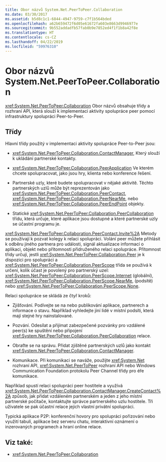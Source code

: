 ```yaml
---
title: Obor názvů System.Net.PeerToPeer.Collaboration
ms.date: 03/30/2017
ms.assetid: b5d8c1c1-6844-4947-9759-c7f1b564bded
ms.openlocfilehash: a62b659472f6d05e61672fa603e8663d9946977e
ms.sourcegitcommit: 9b552addadfb57fab0b9e7852ed4f1f1b8a42f8e
ms.translationtype: HT
ms.contentlocale: cs-CZ
ms.lasthandoff: 04/22/2019
ms.locfileid: "59976310"
---
```

# <a name="about-the-systemnetpeertopeercollaboration-namespace"></a>Obor názvů System.Net.PeerToPeer.Collaboration
<xref:System.Net.PeerToPeer.Collaboration> Obor názvů obsahuje třídy a rozhraní API, která slouží k implementaci aktivity spolupráce peer pomocí infrastruktury spolupráci Peer-to-Peer.  
  
## <a name="classes"></a>Třídy  
 Hlavní třídy použitý v implementaci aktivity spolupráce Peer-to-Peer jsou:  
  
-   <xref:System.Net.PeerToPeer.Collaboration.ContactManager>, Který slouží k ukládání partnerské kontakty.  
  
-   <xref:System.Net.PeerToPeer.Collaboration.PeerApplication> Ve kterém chcete spolupracovat, jako jsou hry, klienta nebo konference řešení.  
  
-   Partnerské uzly, které budete spolupracovat v nějaké aktivitě.  Těchto partnerských uzlů může být reprezentován jako <xref:System.Net.PeerToPeer.Collaboration.PeerContact>, <xref:System.Net.PeerToPeer.Collaboration.PeerNearMe>, nebo <xref:System.Net.PeerToPeer.Collaboration.PeerEndPoint> objekty.  
  
-   Statické <xref:System.Net.PeerToPeer.Collaboration.PeerCollaboration> třídu, která určuje, které aplikace jsou dostupné a které partnerské uzly se účastní programu je.  
  
 <xref:System.Net.PeerToPeer.Collaboration.PeerContact.Invite%2A> Metody se používají k pozvat kolegy k relaci spolupráci.  Volání peer můžete přihlásit k odběru jiného partnera pro události, signál aktualizace informací o aplikaci, objekt nebo přítomnosti přidruženého relaci spolupráce. Přítomnost třídy určují, jestli <xref:System.Net.PeerToPeer.Collaboration.Peer> je k dispozici pro spolupráci a <xref:System.Net.PeerToPeer.Collaboration.PeerScope> třída se používá k určení, kolik účast je povolený pro partnerský uzel: <xref:System.Net.PeerToPeer.Collaboration.PeerScope.Internet> (globální), <xref:System.Net.PeerToPeer.Collaboration.PeerScope.NearMe>, (podsítě) nebo <xref:System.Net.PeerToPeer.Collaboration.PeerScope.None>.  
  
 Relaci spolupráce se skládá ze čtyř kroků:  
  
-   Zjišťování. Podívejte se na nebo publikování aplikace, partnerech a informace o stavu.  Například vyhledejte jiní lidé v místní podsíti, která mají stejné hry nainstalované.  
  
-   Pozvání. Odesílat a přijímat zabezpečené pozvánky pro vzdálené peer(s) ke spuštění nebo připojení <xref:System.Net.PeerToPeer.Collaboration.PeerCollaboration> relace.  
  
-   Obraťte se na správu. Přidat zjištěné partnerských uzlů jako kontakt <xref:System.Net.PeerToPeer.Collaboration.ContactManager>.  
  
-   Komunikace. Při komunikaci se naváže, použijte <xref:System.Net> rozhraní API, <xref:System.Net.PeerToPeer> rozhraní API nebo Windows Communication Foundation protokolu Peer Channel třídy pro éře komunikace.  
  
 Například spustí relaci spolupráci peer hostitele a využívá <xref:System.Net.PeerToPeer.Collaboration.ContactManager.CreateContact%2A> způsob, jak přidat vzdáleném partnerském a jeden z jeho místní partnerské počítače, kontaktujte správce partnerského uzlu hostitele.  Tři uživatele se pak účastní relace jejich vlastní privátní spolupráci.  
  
 Typická aplikace P2P: konferenční hovory pro spolupráci pořizování nebo využití tabulí, aplikace bez serveru chatu, interaktivní oznámení o inzerovaných programech a hraní online relace.  
  
## <a name="see-also"></a>Viz také:

- <xref:System.Net.PeerToPeer.Collaboration>
